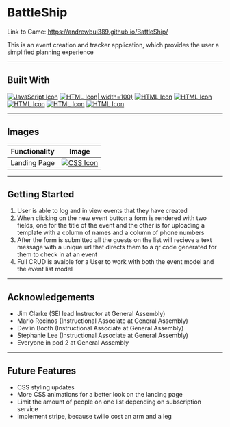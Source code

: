 # BattleShip 

Link to Game: https://andrewbui389.github.io/BattleShip/

This is an event creation and tracker application, which provides the user a simplified planning experience 

------------

## Built With
[![JavaScript Icon](https://user-images.githubusercontent.com/25181517/117447535-f00a3a00-af3d-11eb-89bf-45aaf56dbaf1.png)](https://www.javascript.com/)
[![HTML Icon](https://user-images.githubusercontent.com/25181517/183577242-5081ea3b-7a3c-419b-9b81-014bf32e2e69.png)| width=100)]()
[![HTML Icon](https://user-images.githubusercontent.com/25181517/189715289-df3ee512-6eca-463f-a0f4-c10d94a06b2f.png)]()
[![HTML Icon](https://user-images.githubusercontent.com/25181517/117447155-6a868a00-af3d-11eb-9cfe-245df15c9f3f.png)]()
[![HTML Icon](https://user-images.githubusercontent.com/25181517/182884177-d48a8579-2cd0-447a-b9a6-ffc7cb02560e.png)]()
[![HTML Icon](https://user-images.githubusercontent.com/25181517/183568594-85e280a7-0d7e-4d1a-9028-c8c2209e073c.png)]()
[![HTML Icon](https://user-images.githubusercontent.com/25181517/183859966-a3462d8d-1bc7-4880-b353-e2cbed900ed6.png)]()


------------

## Images 

| Functionality  | Image  |
| ------------ | ------------ |
|  Landing Page |[![CSS Icon](https://i.imgur.com/xxxjbkz.png)](https://developer.mozilla.org/en-US/docs/Web/CSS) |
------------

## Getting Started
1. User is able to log and in view events that they have created 
2. When clicking on the new event button a form is rendered with two fields, one for the title of the event and the other is for uploading a template with a column of names and a column of phone numbers 
3. After the form is submitted all the guests on the list will recieve a text message with a unique url that directs them to a qr code generated for them to check in at an event 
4. Full CRUD is avaible for a User to work with both the event model and the event list model 

------------

## Acknowledgements 
- Jim Clarke (SEI lead Instructor at General Assembly)
- Mario Recinos (Instructional Associate at General Assembly)
- Devlin Booth (Instructional Associate at General Assembly)
- Stephanie Lee (Instructional Associate at General Assembly)
- Everyone in pod 2 at General Assembly

------------

## Future Features
- CSS styling updates 
- More CSS animations for a better look on the landing page 
- Limit the amount of people on one list depending on subscription service 
- Implement stripe, because twilio cost an arm and a leg 
